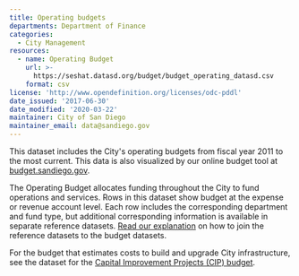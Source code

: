 ```yaml
---
title: Operating budgets
departments: Department of Finance
categories:
  - City Management
resources:
  - name: Operating Budget 
    url: >-
      https://seshat.datasd.org/budget/budget_operating_datasd.csv
    format: csv
license: 'http://www.opendefinition.org/licenses/odc-pddl'
date_issued: '2017-06-30'
date_modified: '2020-03-22'
maintainer: City of San Diego
maintainer_email: data@sandiego.gov
---
```

This dataset includes the City's operating budgets from fiscal year 2011 to the most current. This data is also visualized by our online budget tool at [budget.sandiego.gov](https://budget.sandiego.gov/transparency#/).
<!--more-->

The Operating Budget allocates funding throughout the City to fund operations and services. Rows in this dataset show budget at the expense or revenue account level. Each row includes the corresponding department and fund type, but additional corresponding information is available in separate reference datasets. [Read our explanation](/budget-topic/) on how to join the reference datasets to the budget datasets.

For the budget that estimates costs to build and upgrade City infrastructure, see the dataset for the [Capital Improvement Projects (CIP) budget](/datasets/capital-budget-fy/).
